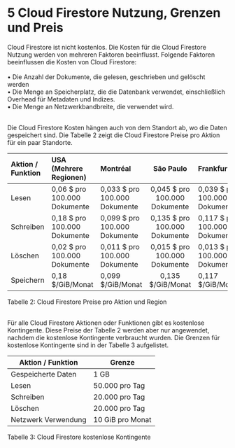 # 5	Cloud Firestore Nutzung, Grenzen und Preis

Cloud Firestore ist nicht kostenlos. Die Kosten für die Cloud Firestore Nutzung werden von mehreren Faktoren beeinflusst. Folgende Faktoren beeinflussen die Kosten von Cloud Firestore: <br><br>
•	Die Anzahl der Dokumente, die gelesen, geschrieben und gelöscht werden <br>
•	Die Menge an Speicherplatz, die die Datenbank verwendet, einschließlich Overhead für Metadaten und Indizes.<br>
•	Die Menge an Netzwerkbandbreite, die verwendet wird.<br><br>

Die Cloud Firestore Kosten hängen auch von dem Standort ab, wo die Daten gespeichert sind. Die Tabelle 2 zeigt die Cloud Firestore Preise pro Aktion für ein paar Standorte. 


| Aktion / Funktion | USA (Mehrere Regionen)       | Montréal                      |           São Paulo           | Frankfurt                     |
|:------------------|:-----------------------------|:------------------------------|:-----------------------------:|:------------------------------|
| Lesen             | 0,06 $ pro 100.000 Dokumente | 0,033 $ pro 100.000 Dokumente | 0,045 $ pro 100.000 Dokumente | 0,039 $ pro 100.000 Dokumente |
| Schreiben         | 0,18 $ pro 100.000 Dokumente | 0,099 $ pro 100.000 Dokumente | 0,135 $ pro 100.000 Dokumente | 0,117 $ pro 100.000 Dokumente |
| Löschen           | 0,02 $ pro 100.000 Dokumente | 0,011 $ pro 100.000 Dokumente | 0,015 $ pro 100.000 Dokumente | 0,013 $ pro 100.000 Dokumente |
| Speichern         | 0,18 $/GiB/Monat             | 0,099 $/GiB/Monat             | 0,135 $/GiB/Monat             | 0,117 $/GiB/Monat             |

Tabelle 2: Cloud Firestore Preise pro Aktion und Region
<br><br>

Für alle Cloud Firestore Aktionen oder Funktionen gibt es kostenlose Kontingente. Diese Preise der Tabelle 2 werden aber nur angewendet, nachdem die kostenlose Kontingente verbraucht wurden. Die Grenzen für kostenlose Kontingente sind in der Tabelle 3 aufgelistet.

|     Aktion / Funktion      |     Grenze              |
|----------------------------|-------------------------|
|     Gespeicherte Daten     |     1 GB                |
|     Lesen                  |     50.000 pro Tag      |
|     Schreiben              |     20.000 pro Tag      |
|     Löschen                |     20.000 pro Tag      |
|     Netzwerk Verwendung    |     10 GiB pro Monat    |

Tabelle 3: Cloud Firestore kostenlose Kontingente


